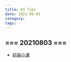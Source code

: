 ```yaml
---
title: 03 Tips
date: 2021-08-03
category:
tags:
---
```


## === 20210803 ===

- [前端小课](https://lefex.github.io/)